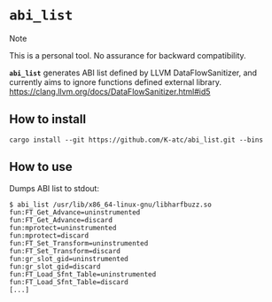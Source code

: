 `abi_list`
====

> [!NOTE]
> This is a personal tool. No assurance for backward compatibility.


**`abi_list`** generates ABI list defined by LLVM DataFlowSanitizer, and currently aims to ignore functions defined external library. 
https://clang.llvm.org/docs/DataFlowSanitizer.html#id5


How to install
----
```shell
cargo install --git https://github.com/K-atc/abi_list.git --bins
```


How to use 
----
Dumps ABI list to stdout:
```
$ abi_list /usr/lib/x86_64-linux-gnu/libharfbuzz.so
fun:FT_Get_Advance=uninstrumented
fun:FT_Get_Advance=discard
fun:mprotect=uninstrumented
fun:mprotect=discard
fun:FT_Set_Transform=uninstrumented
fun:FT_Set_Transform=discard
fun:gr_slot_gid=uninstrumented
fun:gr_slot_gid=discard
fun:FT_Load_Sfnt_Table=uninstrumented
fun:FT_Load_Sfnt_Table=discard
[...]
```
